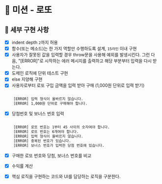 # 🎱 미션 - 로또

## 📌 세부 구현 사항

- [x] indent depth `2`까지 허용
- [x] 함수(또는 메소드)는 한 가지 역할만 수행하도록 설계, `15라인` 이내 구현
- [x] 사용자가 잘못된 값을 입력할 경우 throw문을 사용해 예외를 발생시킨다. 그런 다음, "[ERROR]"로 시작하는 에러 메시지를 출력하고 해당 부분부터 입력을 다시 받는다.
- [x] 도메인 로직에 단위 테스트 구현
- [x] else 지양해 구현
- [x] 사용자로부터 로또 구입 금액을 입력 받아 구매 (1,000원 단위로 입력 받기)

```sh

    [ERROR] 입력 형식이 올바르지 않습니다.
    [ERROR] 1,000원 단위로 구매해야 합니다.

```
- [x] 당첨번호 및 보너스 번호 입력
```sh

    [ERROR] 로또 번호는 1부터 45 사이의 숫자여야 합니다.
    [ERROR] 로또 번호는 6개여야 합니다.
    [ERROR] 입력 형식이 올바르지 않습니다.
    [ERROR] 중복된 번호가 있습니다.
    [ERROR] 보너스 번호가 입력한 당첨 번호에 있습니다.

```
- [x] 구매한 로또 번호와 당첨, 보너스 번호를 비교
- [x] 수익률 계산
- [x] 핵심 로직을 구현하는 코드와 UI를 담당하는 로직을 구분한다.

